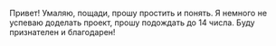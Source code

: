 Привет! Умаляю, пощади, прошу простить и понять. Я немного не успеваю доделать проект, прошу подождать до 14 числа. Буду признателен и благодарен!
